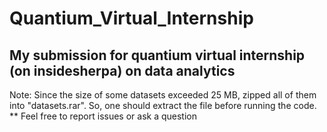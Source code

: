 # Quantium_Virtual_Internship
## My submission for quantium virtual internship (on insidesherpa) on data analytics 

Note: Since the size of some datasets exceeded 25 MB, zipped all of them into "datasets.rar". So, one should extract the file before running the code.
** Feel free to report issues or ask a question
